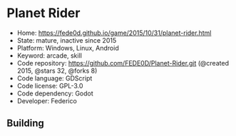 # Planet Rider

- Home: https://fede0d.github.io/game/2015/10/31/planet-rider.html
- State: mature, inactive since 2015
- Platform: Windows, Linux, Android
- Keyword: arcade, skill
- Code repository: https://github.com/FEDE0D/Planet-Rider.git (@created 2015, @stars 32, @forks 8)
- Code language: GDScript
- Code license: GPL-3.0
- Code dependency: Godot
- Developer: Federico

## Building
